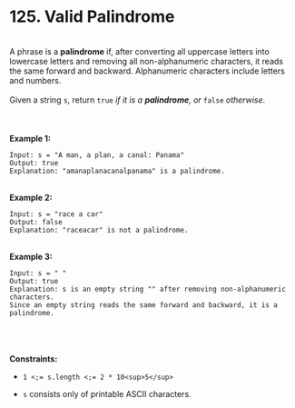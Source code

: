 # 125. Valid Palindrome

<br />A phrase is a **palindrome** if, after converting all uppercase letters into lowercase letters and removing all non-alphanumeric characters, it reads the same forward and backward. Alphanumeric characters include letters and numbers.<br />
<br />Given a string `s`, return `true`<em> if it is a **palindrome**, or </em>`false`<em> otherwise</em>.<br />
<br /> <br />
<br />**Example 1:**<br />
```
Input: s = "A man, a plan, a canal: Panama"
Output: true
Explanation: "amanaplanacanalpanama" is a palindrome.
```
<br />**Example 2:**<br />
```
Input: s = "race a car"
Output: false
Explanation: "raceacar" is not a palindrome.
```
<br />**Example 3:**<br />
```
Input: s = " "
Output: true
Explanation: s is an empty string "" after removing non-alphanumeric characters.
Since an empty string reads the same forward and backward, it is a palindrome.
```
<br /> <br />
<br />**Constraints:**<br />

* `1 <;= s.length <;= 2 * 10<sup>5</sup>`

* `s` consists only of printable ASCII characters.